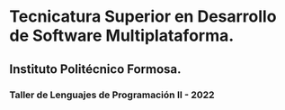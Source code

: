 
# Tecnicatura Superior en Desarrollo de Software Multiplataforma.
## Instituto Politécnico Formosa.
### __Taller de Lenguajes de Programación II - 2022__

